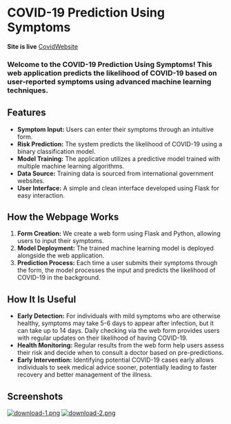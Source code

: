# COVID-19 Prediction Using Symptoms
**Site is live**  [CovidWebsite](https://covidiitgapp.herokuapp.com/)
### Welcome to the COVID-19 Prediction Using Symptoms! This web application predicts the likelihood of COVID-19 based on user-reported symptoms using advanced machine learning techniques.

## Features

- **Symptom Input:** Users can enter their symptoms through an intuitive form.
- **Risk Prediction:** The system predicts the likelihood of COVID-19 using a binary classification model.
- **Model Training:** The application utilizes a predictive model trained with multiple machine learning algorithms.
- **Data Source:** Training data is sourced from international government websites.
- **User Interface:** A simple and clean interface developed using Flask for easy interaction.

## How the Webpage Works

1. **Form Creation:** We create a web form using Flask and Python, allowing users to input their symptoms.
2. **Model Deployment:** The trained machine learning model is deployed alongside the web application.
3. **Prediction Process:** Each time a user submits their symptoms through the form, the model processes the input and predicts the likelihood of COVID-19 in the background.

## How It Is Useful

- **Early Detection:** For individuals with mild symptoms who are otherwise healthy, symptoms may take 5-6 days to appear after infection, but it can take up to 14 days. Daily checking via the web form provides users with regular updates on their likelihood of having COVID-19.
- **Health Monitoring:** Regular results from the web form help users assess their risk and decide when to consult a doctor based on pre-predictions.
- **Early Intervention:** Identifying potential COVID-19 cases early allows individuals to seek medical advice sooner, potentially leading to faster recovery and better management of the illness.

## Screenshots

[![download-1.png](https://i.postimg.cc/6QHyFJKL/download-1.png)](https://postimg.cc/PLwX87PP)
[![download-2.png](https://i.postimg.cc/8zZvgrB6/download-2.png)](https://postimg.cc/mPFkQknL)

